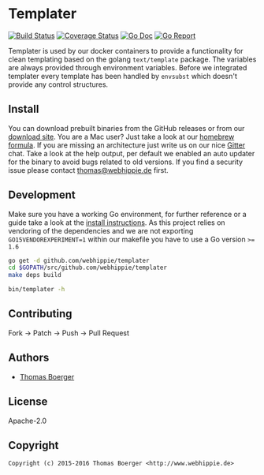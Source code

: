 # Templater

[![Build Status](http://github.dronehippie.de/api/badges/webhippie/templater/status.svg)](http://github.dronehippie.de/webhippie/templater)
[![Coverage Status](http://coverage.dronehippie.de/badges/webhippie/templater/coverage.svg)](http://coverage.dronehippie.de/webhippie/templater)
[![Go Doc](https://godoc.org/github.com/webhippie/templater?status.svg)](http://godoc.org/github.com/webhippie/templater)
[![Go Report](http://goreportcard.com/badge/webhippie/templater)](http://goreportcard.com/report/webhippie/templater)

Templater is used by our docker containers to provide a functionality for clean
templating based on the golang `text/template` package. The variables are always
provided through environment variables. Before we integrated templater every
template has been handled by `envsubst` which doesn't provide any control
structures.


## Install

You can download prebuilt binaries from the GitHub releases or from our
[download site](http://dl.webhippie.de/templater). You are a Mac user? Just take
a look at our [homebrew formula](https://github.com/webhippie/homebrew-webhippie).
If you are missing an architecture just write us on our nice
[Gitter](https://gitter.im/webhippie/general) chat. Take a look at the help
output, per default we enabled an auto updater for the binary to avoid bugs
related to old versions. If you find a security issue please contact
thomas@webhippie.de first.


## Development

Make sure you have a working Go environment, for further reference or a guide
take a look at the [install instructions](http://golang.org/doc/install.html).
As this project relies on vendoring of the dependencies and we are not
exporting `GO15VENDOREXPERIMENT=1` within our makefile you have to use a Go
version `>= 1.6`

```bash
go get -d github.com/webhippie/templater
cd $GOPATH/src/github.com/webhippie/templater
make deps build

bin/templater -h
```


## Contributing

Fork -> Patch -> Push -> Pull Request


## Authors

* [Thomas Boerger](https://github.com/tboerger)


## License

Apache-2.0


## Copyright

```
Copyright (c) 2015-2016 Thomas Boerger <http://www.webhippie.de>
```
